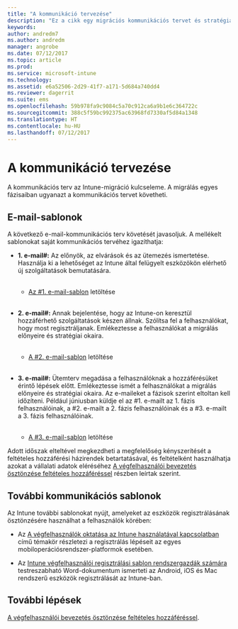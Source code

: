 ```yaml
---
title: "A kommunikáció tervezése"
description: "Ez a cikk egy migrációs kommunikációs tervet és stratégiát mutat be."
keywords: 
author: andredm7
ms.author: andredm
manager: angrobe
ms.date: 07/12/2017
ms.topic: article
ms.prod: 
ms.service: microsoft-intune
ms.technology: 
ms.assetid: e6a52506-2d29-41f7-a171-5d684a740dd4
ms.reviewer: dagerrit
ms.suite: ems
ms.openlocfilehash: 59b978fa9c9084c5a70c912ca6a9b1e6c364722c
ms.sourcegitcommit: 388c5f59bc992375ac63968fd7330af5d84a1348
ms.translationtype: HT
ms.contentlocale: hu-HU
ms.lasthandoff: 07/12/2017
---
```

# <a name="plan-communications"></a>A kommunikáció tervezése

A kommunikációs terv az Intune-migráció kulcseleme. A migrálás egyes fázisaiban ugyanazt a kommunikációs tervet követheti.

## <a name="email-templates"></a>E-mail-sablonok

A következő e-mail-kommunikációs terv követését javasoljuk. A mellékelt sablonokat saját kommunikációs tervéhez igazíthatja:

-   **1. e-mail\#:** Az előnyök, az elvárások és az ütemezés ismertetése. Használja ki a lehetőséget az Intune által felügyelt eszközökön elérhető új szolgáltatások bemutatására.<br/><br/>


    -   [Az \#1. e-mail-sablon](https://gallery.technet.microsoft.com/Intune-migration-guide-end-e3209b35) letöltése
<br></br>

-   **2. e-mail\#:** Annak bejelentése, hogy az Intune-on keresztül hozzáférhető szolgáltatások készen állnak. Szólítsa fel a felhasználókat, hogy most regisztráljanak. Emlékeztesse a felhasználókat a migrálás előnyeire és stratégiai okaira.<br/><br/>


    -   [A \#2. e-mail-sablon](https://gallery.technet.microsoft.com/Intune-migration-guide-end-a9d25eb5) letöltése
<br></br>

-   **3. e-mail\#:** Ütemterv megadása a felhasználóknak a hozzáférésüket érintő lépések előtt. Emlékeztesse ismét a felhasználókat a migrálás előnyeire és stratégiai okaira. Az e-maileket a fázisok szerint eltoltan kell időzíteni. Például júniusban küldje el az \#1. e-mailt az 1. fázis felhasználóinak, a \#2. e-mailt a 2. fázis felhasználóinak és a \#3. e-mailt a 3. fázis felhasználóinak.<br/><br/>

    -   [A \#3. e-mail-sablon](https://gallery.technet.microsoft.com/Intune-migration-guide-end-831521b5) letöltése

Adott időszak elteltével megkezdheti a megfelelőség kényszerítését a feltételes hozzáférési házirendek betartatásával, és feltételként használhatja azokat a vállalati adatok eléréséhez [A végfelhasználói bevezetés ösztönzése feltételes hozzáféréssel](migration-guide-drive-adoption.md) részben leírtak szerint.

## <a name="additional-communication-templates"></a>További kommunikációs sablonok

Az Intune további sablonokat nyújt, amelyeket az eszközök regisztrálásának ösztönzésére használhat a felhasználók körében:

-   Az [A végfelhasználók oktatása az Intune használatával kapcsolatban](end-user-educate.md) című témakör részletezi a regisztrálás lépéseit az egyes mobiloperációsrendszer-platformok esetében.

-   Az [Intune végfelhasználói regisztrálási sablon rendszergazdák számára](https://gallery.technet.microsoft.com/End-user-Intune-enrollment-55dfd64a) testreszabható Word-dokumentum ismerteti az Android, iOS és Mac rendszerű eszközök regisztrálását az Intune-ban.

## <a name="next-steps"></a>További lépések

[A végfelhasználói bevezetés ösztönzése feltételes hozzáféréssel](migration-guide-drive-adoption.md).

